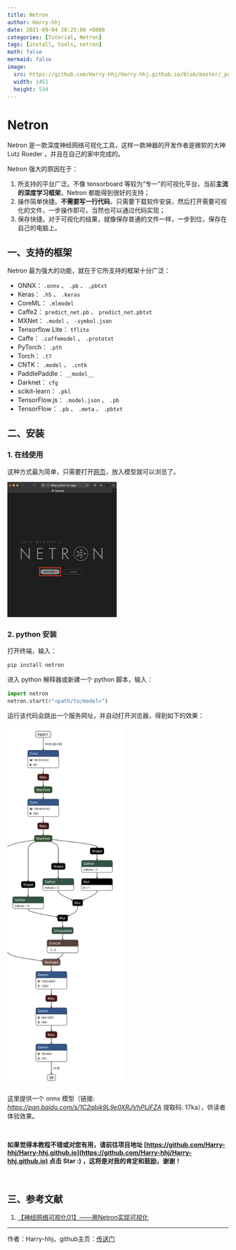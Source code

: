 ```yaml
---
title: Netron
author: Harry-hhj
date: 2021-09-04 20:25:00 +0800
categories: [Tutorial, Netron]
tags: [install, tools, netron]
math: false
mermaid: false
image:
  src: https://github.com/Harry-hhj/Harry-hhj.github.io/blob/master/_posts/2021-09-04-Netron.assets/image-20210904202659631.png?raw=true
  width: 1451
  height: 534
---
```




# Netron

Netron 是一款深度神经网络可视化工具，这样一款神器的开发作者是微软的大神 Lutz Roeder ，并且在自己的家中完成的。

Netron 强大的原因在于：

1.   所支持的平台广泛。不像 tensorboard 等较为“专一”的可视化平台，当前**主流的深度学习框架**，Netron 都能得到很好的支持；
2.   操作简单快捷。**不需要写一行代码**，只需要下载软件安装，然后打开需要可视化的文件，一步操作即可，当然也可以通过代码实现；
3.   保存快捷。对于可视化的结果，就像保存普通的文件一样，一步到位，保存在自己的电脑上。



## 一、支持的框架

Netron 最为强大的功能，就在于它所支持的框架十分广泛：

-   ONNX： `.onnx` 、 `.pb` 、 `,pbtxt`
-   Keras： `.h5` 、 `.keras`
-   CoreML： `.mlmodel`
-   Caffe2： `predict_net.pb` 、 `predict_net.pbtxt`
-   MXNet： `.model` 、 `-symbol.json`
-   Tensorflow Lite： `tflite`
-   Caffe： `.caffemodel` 、 `.prototxt`
-   PyTorch： `.pth`
-   Torch： `.t7`
-   CNTK： `.model` 、 `.cntk`
-   PaddlePaddle： `__model__`
-   Darknet： `cfg`
-   scikit-learn： `.pkl`
-   TensorFlow.js： `.model.json` 、 `.pb`
-   TensorFlow： `.pb` 、 `.meta` 、 `.pbtxt`



## 二、安装

### 1. 在线使用

这种方式最为简单，只需要打开[网页](https://netron.app)，放入模型就可以浏览了。

<img src="https://github.com/Harry-hhj/Harry-hhj.github.io/blob/master/_posts/2021-09-04-Netron.assets/image-20210904205820798.png?raw=true" alt="image-20210904205820798" style="zoom:30%;" />



### 2. python 安装

打开终端，输入：

```bash
pip install netron
```

进入 python 解释器或新建一个 python 脚本，输入：

```python
import netron
netron.start(r"<path/to/model>")
```

运行该代码会跳出一个服务网址，并自动打开浏览器，得到如下的效果：

<img src="https://github.com/Harry-hhj/Harry-hhj.github.io/blob/master/_posts/2021-09-04-Netron.assets/example.onnx.svg?raw=true" alt="example.onnx" style="zoom:80%;" />



这里提供一个 onnx 模型（链接: _<https://pan.baidu.com/s/1C2abik9L9e0XRJVhPIJFZA>_ 提取码: 17ka），供读者体验效果。



<br/>

**如果觉得本教程不错或对您有用，请前往项目地址 [https://github.com/Harry-hhj/Harry-hhj.github.io](https://github.com/Harry-hhj/Harry-hhj.github.io) 点击 Star :) ，这将是对我的肯定和鼓励，谢谢！**

<br/>



## 三、参考文献

1.   [【神经网络可视化01】——用Netron实现可视化](https://zhuanlan.zhihu.com/p/78822770)



-----

作者：Harry-hhj，github主页：[传送门](https://github.com/Harry-hhj)

